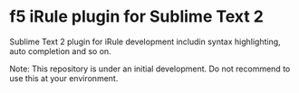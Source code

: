 f5 iRule plugin for Sublime Text 2
================

Sublime Text 2 plugin for iRule development includin syntax highlighting, auto completion and so on.

Note: This repository is under an initial development. Do not recommend to use this at your environment.


